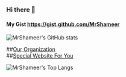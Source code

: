 ### Hi there 👋

#### My Gist https://gist.github.com/MrShameer
![MrShameer's GitHub stats](https://github-readme-stats.vercel.app/api?username=MrShameer&show_icons=true&theme=onedark&hide_border=false)

##[Our Organization](github.com/lepak-xyz)
<br>
##[Special Website For You](foryou.lepak.xyz)
<!--
![Statistic MrShameer](https://github-readme-stats.vercel.app/api?username=MrShameer&show_icons=true&theme=onedark&hide_border=false&locale=my)
-->
![MrShameer's Top Langs](https://github-readme-stats.vercel.app/api/top-langs/?username=MrShameer&langs_count=10&layout=compact)
<!--
![Bahasa Digunakan MrShameer](https://github-readme-stats.vercel.app/api/top-langs/?username=MrShameer&langs_count=10&layout=compact&locale=my)
-->
